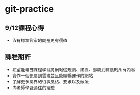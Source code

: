 # git-practice
## 9/12課程心得
- 沒有標準答案的問題更有價值
## 課程期許
- 希望能藉由課程學習將網站從規劃、建置、部屬到維護的所有內容
- 實作一個部屬到雲端並且能順暢運作的網站
- 了解更多業界的行事風格、要求以及做法
- 向老師學習過往的經驗

